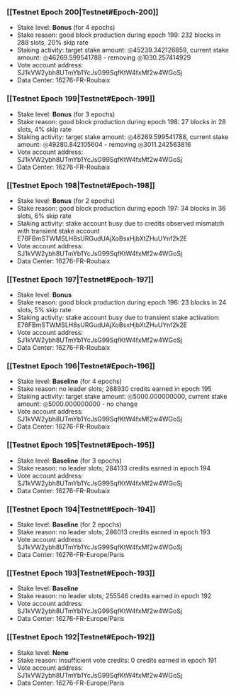 ### [[Testnet Epoch 200|Testnet#Epoch-200]]
* Stake level: **Bonus** (for 4 epochs)
* Stake reason: good block production during epoch 199: 232 blocks in 288 slots, 20% skip rate
* Staking activity: target stake amount: ◎45239.342126859, current stake amount: ◎46269.599541788 - removing ◎1030.257414929
* Vote account address: SJ1kVW2ybh8UTmYb1YcJsG99SqfKtW4fxMf2w4WGoSj
* Data Center: 16276-FR-Roubaix
### [[Testnet Epoch 199|Testnet#Epoch-199]]
* Stake level: **Bonus** (for 3 epochs)
* Stake reason: good block production during epoch 198: 27 blocks in 28 slots, 4% skip rate
* Staking activity: target stake amount: ◎46269.599541788, current stake amount: ◎49280.842105604 - removing ◎3011.242563816
* Vote account address: SJ1kVW2ybh8UTmYb1YcJsG99SqfKtW4fxMf2w4WGoSj
* Data Center: 16276-FR-Roubaix
### [[Testnet Epoch 198|Testnet#Epoch-198]]
* Stake level: **Bonus** (for 2 epochs)
* Stake reason: good block production during epoch 197: 34 blocks in 36 slots, 6% skip rate
* Staking activity: stake account busy due to credits observed mismatch with transient stake account E76FBmSTWMSLH8sURGudUAjXoBsxHjbXtZHuUYnf2k2E
* Vote account address: SJ1kVW2ybh8UTmYb1YcJsG99SqfKtW4fxMf2w4WGoSj
* Data Center: 16276-FR-Roubaix
### [[Testnet Epoch 197|Testnet#Epoch-197]]
* Stake level: **Bonus**
* Stake reason: good block production during epoch 196: 23 blocks in 24 slots, 5% skip rate
* Staking activity: stake account busy due to transient stake activation: E76FBmSTWMSLH8sURGudUAjXoBsxHjbXtZHuUYnf2k2E
* Vote account address: SJ1kVW2ybh8UTmYb1YcJsG99SqfKtW4fxMf2w4WGoSj
* Data Center: 16276-FR-Roubaix
### [[Testnet Epoch 196|Testnet#Epoch-196]]
* Stake level: **Baseline** (for 4 epochs)
* Stake reason: no leader slots; 268930 credits earned in epoch 195
* Staking activity: target stake amount: ◎5000.000000000, current stake amount: ◎5000.000000000 - no change
* Vote account address: SJ1kVW2ybh8UTmYb1YcJsG99SqfKtW4fxMf2w4WGoSj
* Data Center: 16276-FR-Roubaix
### [[Testnet Epoch 195|Testnet#Epoch-195]]
* Stake level: **Baseline** (for 3 epochs)
* Stake reason: no leader slots; 284133 credits earned in epoch 194
* Vote account address: SJ1kVW2ybh8UTmYb1YcJsG99SqfKtW4fxMf2w4WGoSj
* Data Center: 16276-FR-Roubaix
### [[Testnet Epoch 194|Testnet#Epoch-194]]
* Stake level: **Baseline** (for 2 epochs)
* Stake reason: no leader slots; 286013 credits earned in epoch 193
* Vote account address: SJ1kVW2ybh8UTmYb1YcJsG99SqfKtW4fxMf2w4WGoSj
* Data Center: 16276-FR-Europe/Paris
### [[Testnet Epoch 193|Testnet#Epoch-193]]
* Stake level: **Baseline**
* Stake reason: no leader slots; 255546 credits earned in epoch 192
* Vote account address: SJ1kVW2ybh8UTmYb1YcJsG99SqfKtW4fxMf2w4WGoSj
* Data Center: 16276-FR-Europe/Paris
### [[Testnet Epoch 192|Testnet#Epoch-192]]
* Stake level: **None**
* Stake reason: insufficient vote credits: 0 credits earned in epoch 191
* Vote account address: SJ1kVW2ybh8UTmYb1YcJsG99SqfKtW4fxMf2w4WGoSj
* Data Center: 16276-FR-Europe/Paris